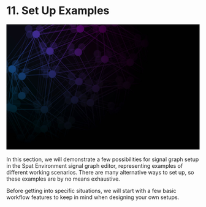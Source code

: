 # 11. Set Up Examples

![](../include/SpatRevolution_UserGuide_-199.jpg)

In this section, we will demonstrate a few possibilities for signal graph setup in the
Spat Environment signal graph editor, representing examples of different working
scenarios. There are many alternative ways to set up, so these examples are by no
means exhaustive.

Before getting into specific situations, we will start with a few basic workflow features to keep in mind when designing your own setups.

